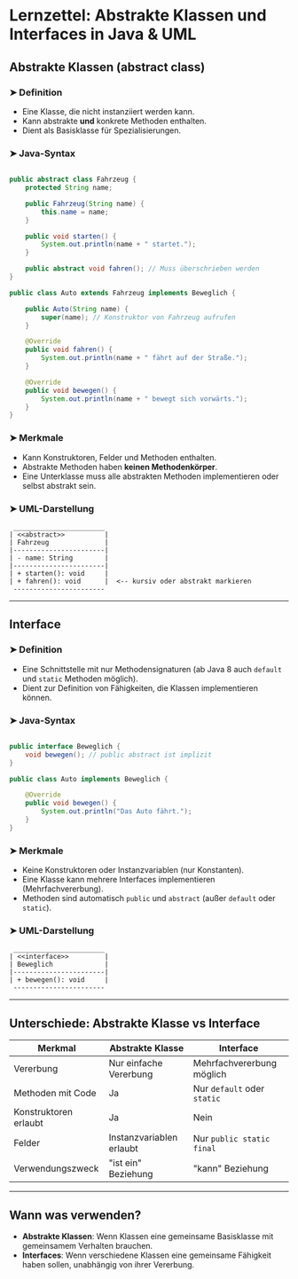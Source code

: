 
# Lernzettel: Abstrakte Klassen und Interfaces in Java & UML

## Abstrakte Klassen (abstract class)

### ➤ Definition
- Eine Klasse, die nicht instanziiert werden kann.
- Kann abstrakte **und** konkrete Methoden enthalten.
- Dient als Basisklasse für Spezialisierungen.

### ➤ Java-Syntax
```java

public abstract class Fahrzeug {
    protected String name;

    public Fahrzeug(String name) {
        this.name = name;
    }

    public void starten() {
        System.out.println(name + " startet.");
    }

    public abstract void fahren(); // Muss überschrieben werden
}

public class Auto extends Fahrzeug implements Beweglich {

    public Auto(String name) {
        super(name); // Konstruktor von Fahrzeug aufrufen
    }

    @Override
    public void fahren() {
        System.out.println(name + " fährt auf der Straße.");
    }

    @Override
    public void bewegen() {
        System.out.println(name + " bewegt sich vorwärts.");
    }
}

```

### ➤ Merkmale
- Kann Konstruktoren, Felder und Methoden enthalten.
- Abstrakte Methoden haben **keinen Methodenkörper**.
- Eine Unterklasse muss alle abstrakten Methoden implementieren oder selbst abstrakt sein.

### ➤ UML-Darstellung
```plaintext
 _______________________
| <<abstract>>          |
| Fahrzeug              |
|-----------------------|
| - name: String        |
|-----------------------|
| + starten(): void     |
| + fahren(): void      |  <-- kursiv oder abstrakt markieren
 -----------------------
```

---

## Interface

### ➤ Definition
- Eine Schnittstelle mit nur Methodensignaturen (ab Java 8 auch `default` und `static` Methoden möglich).
- Dient zur Definition von Fähigkeiten, die Klassen implementieren können.

### ➤ Java-Syntax
```java

public interface Beweglich {
    void bewegen(); // public abstract ist implizit
}

public class Auto implements Beweglich {

    @Override
    public void bewegen() {
        System.out.println("Das Auto fährt.");
    }
}

```

### ➤ Merkmale
- Keine Konstruktoren oder Instanzvariablen (nur Konstanten).
- Eine Klasse kann mehrere Interfaces implementieren (Mehrfachvererbung).
- Methoden sind automatisch `public` und `abstract` (außer `default` oder `static`).

### ➤ UML-Darstellung
```plaintext
 _______________________
| <<interface>>         |
| Beweglich             |
|-----------------------|
| + bewegen(): void     |
 -----------------------
```

---

## Unterschiede: Abstrakte Klasse vs Interface

| Merkmal                  | Abstrakte Klasse         | Interface                 |
|--------------------------|--------------------------|---------------------------|
| Vererbung                | Nur einfache Vererbung   | Mehrfachvererbung möglich |
| Methoden mit Code        | Ja                       | Nur `default` oder `static` |
| Konstruktoren erlaubt    | Ja                       | Nein                      |
| Felder                   | Instanzvariablen erlaubt | Nur `public static final` |
| Verwendungszweck         | "ist ein" Beziehung      | "kann" Beziehung          |

---

## Wann was verwenden?
- **Abstrakte Klassen**: Wenn Klassen eine gemeinsame Basisklasse mit gemeinsamem Verhalten brauchen.
- **Interfaces**: Wenn verschiedene Klassen eine gemeinsame Fähigkeit haben sollen, unabhängig von ihrer Vererbung.
